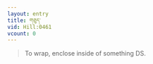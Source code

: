```yaml
---
layout: entry
title: གཅུད་
vid: Hill:0461
vcount: 0
---
```

> To wrap, enclose inside of something DS\.


